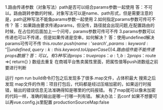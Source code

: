 1.路由传递参数（对象写法）path是否可以结合params参数一起使用
答：不可以。路由跳转参数的时候，对象写法可以是name、path形式，但是需要注意的是，path这种写法不能鱼params参数一起使用
2.如何指定params参数可传可不传？
答：如果路由要求传递params，但没传，路径就会出现问题,在配置路由的时候，在占位的后面加上一个问号，params参数可传可不传
3.params参数可以传递也可以不传递，但是如果传递是空串，如何解决？
答：使用undefined解决params可传可不传
this.$router.push({
  name:'search',
  params:{keyword:''||undefined},
  query:{k:this.keyword.toUpperCase()}
})
4.路由组件能不能传递props数据？
答：可以，有3种写法
props：true
props：{a:1,b:2}
props：$route =>{
  return{}
}
数组去重复
在商城平台售卖属性里面，把属性值等push进数组之前要进行判断

运行 npm run build命令打包之后发现多了很多.map文件，占体积最大 搜索之后发现 map文件的作用：项目打包后，代码都是经过压缩加密的，如果运行时报错，输出的错误信息无法准确得知是哪里的代码报错。 有了map就可以像未加密的代码一样，准确的输出是哪一行哪一列有错。 解决办法：去conf
如果不想要可以再vue.config.js里配置
productionSourceMap:false